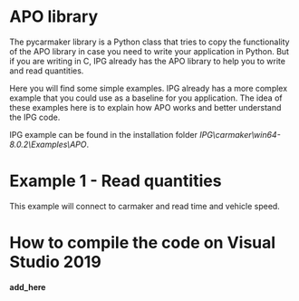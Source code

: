 # APO library

The pycarmaker library is a Python class that tries to copy the functionality of the APO library in case you need to write your application in Python.
But if you are writing in C, IPG already has the APO library to help you to write and read quantities.

Here you will find some simple examples. IPG already has a more complex example that you could use as a baseline for you application.
The idea of these examples here is to explain how APO works and better understand the IPG code.

IPG example can be found in the installation folder _IPG\carmaker\win64-8.0.2\Examples\APO_.

# Example 1 - Read quantities

This example will connect to carmaker and read time and vehicle speed.


# How to compile the code on Visual Studio 2019

__add_here__
